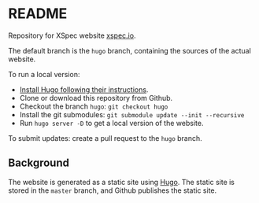 # README
Repository for XSpec website [xspec.io](https://xspec.io).

The default branch is the `hugo` branch, containing the sources of the actual website.

To run a local version:

* [Install Hugo following their instructions](https://gohugo.io/getting-started/installing/).
* Clone or download this repository from Github.
* Checkout the branch `hugo`: `git checkout hugo`
* Install the git submodules: `git submodule update --init --recursive`
* Run `hugo server -D` to get a local version of the website.

To submit updates: create a pull request to the `hugo` branch.

## Background

The website is generated as a static site using [Hugo](https://gohugo.io/). The static site is stored in the `master` branch, and Github publishes the static site.